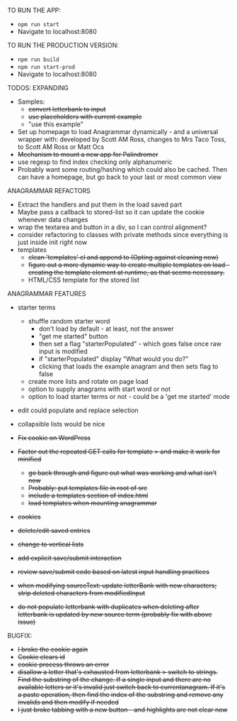 TO RUN THE APP:
- `npm run start`
- Navigate to localhost:8080

TO RUN THE PRODUCTION VERSION:
- `npm run build`
- `npm run start-prod`
- Navigate to localhost:8080

TODOS:
EXPANDING
* Samples: 
	- ~~convert letterbank to input~~
	- ~~use placeholders with current example~~
	- "use this example"
* Set up homepage to load Anagrammar dynamically - and a universal wrapper with: developed by Scott AM Ross, changes to Mrs Taco Toss, to Scott AM Ross or Matt Ocs
* ~~Mechanism to mount a new app for Palindromer~~
* use regexp to find index checking only alphanumeric
* Probably want some routing/hashing which could also be cached. Then can have a homepage, but go back to your last or most common view

ANAGRAMMAR REFACTORS
* Extract the handlers and put them in the load saved part
* Maybe pass a callback to stored-list so it can update the cookie whenever data changes
* wrap the textarea and button in a div, so I can control alignment?
* consider refactoring to classes with private methods since everything is just inside init right now
* templates
	 - ~~clean 'templates' el and append to (Opting against cleaning now)~~
	 - ~~figure out a more dynamic way to create multiple templates on load - creating the template element at runtime, as that seems necessary.~~
	 - HTML/CSS template for the stored list

ANAGRAMMAR FEATURES
* starter terms
	- shuffle random starter word
		- don't load by default - at least, not the answer
		- "get me started" button
		- then set a flag "starterPopulated" - which goes false once raw input is modified
		- if "starterPopulated" display "What would you do?"
		- clicking that loads the example anagram and then sets flag to false
	- create more lists and rotate on page load
	- option to supply anagrams with start word or not
	- option to load starter terms or not - could be a 'get me started' mode
* edit could populate and replace selection
* collapsible lists would be nice



* ~~Fix cookie on WordPress~~
* ~~Factor out the repeated GET calls for template > and make it work for minified~~
	 - ~~go back through and figure out what was working and what isn't now~~
	 - ~~Probably: put templates file in root of src~~
	 - ~~include a templates section of index.html~~
	 - ~~load templates when mounting anagrammar~~
* ~~cookies~~
* ~~delete/edit saved entries~~
* ~~change to vertical lists~~
* ~~add explicit save/submit interaction~~
* ~~review save/submit code based on latest input handling practices~~
* ~~when modifying sourceText: update letterBank with new characters; strip deleted characters from modifiedInput~~
* ~~do not populate letterbank with duplicates when deleting after letterbank is updated by new source term (probably fix with above issue)~~

BUGFIX:
* ~~I broke the cookie again~~
* ~~Cookie clears id~~
* ~~cookie process throws an error~~
* ~~disallow a letter that's exhausted from letterbank > switch to strings. Find the substring of the change. If a single input and there are no available letters or it's invalid just switch back to currentanagram. If it's a paste operation, then find the index of the substring and remove any invalids and then modify if needed~~
* ~~I just broke tabbing with a new button - and highlights are not clear now~~